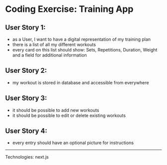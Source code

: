 # Coding Exercise: Training App

## User Story 1:

- as a User, I want to have a digital representation of my training plan
- there is a list of all my different workouts
- every card on this list should show: Sets, Repetitions, Duration, Weight and a field for additional information

## User Story 2:

- my workout is stored in database and accessible from everywhere

## User Story 3:

- it should be possible to add new workouts
- it should be possible to edit or delete existing workouts

## User Story 4:

- every entry should have an optional picture for instructions

---

Technologies: next.js
